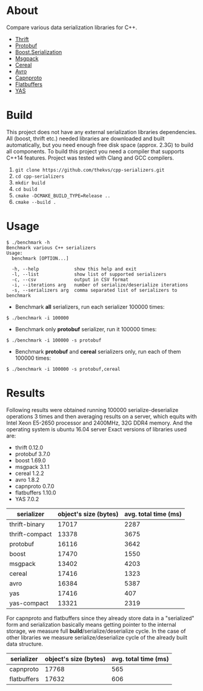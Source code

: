 # About

Compare various data serialization libraries for C++.

* [Thrift](http://thrift.apache.org/)
* [Protobuf](https://code.google.com/p/protobuf/)
* [Boost.Serialization](http://www.boost.org/libs/serialization)
* [Msgpack](http://msgpack.org/)
* [Cereal](http://uscilab.github.io/cereal/index.html)
* [Avro](http://avro.apache.org/)
* [Capnproto](https://capnproto.org/)
* [Flatbuffers](https://google.github.io/flatbuffers/)
* [YAS](https://github.com/niXman/yas)

# Build

This project does not have any external serialization libraries dependencies. All (boost, thrift etc.) needed libraries are downloaded and built automatically, but you need enough free disk space (approx. 2.3G) to build all components. To build this project you need a compiler that supports C++14 features. Project was tested with Clang and GCC compilers.

1. `git clone https://github.com/thekvs/cpp-serializers.git`
1. `cd cpp-serializers`
1. `mkdir build`
1. `cd build`
1. `cmake -DCMAKE_BUILD_TYPE=Release ..`
1. `cmake --build .`

# Usage

```
$ ./benchmark -h
Benchmark various C++ serializers
Usage:
  benchmark [OPTION...]

  -h, --help             show this help and exit
  -l, --list             show list of supported serializers
  -c, --csv              output in CSV format
  -i, --iterations arg   number of serialize/deserialize iterations
  -s, --serializers arg  comma separated list of serializers to benchmark
```

* Benchmark **all** serializers, run each serializer 100000 times:
```
$ ./benchmark -i 100000
```
* Benchmark only **protobuf** serializer, run it 100000 times:
```
$ ./benchmark -i 100000 -s protobuf
```
* Benchmark **protobuf** and **cereal** serializers only, run each of them 100000 times:
```
$ ./benchmark -i 100000 -s protobuf,cereal
```

# Results

Following results were obtained running 100000 serialize-deserialize operations 3 times and then averaging results on a server, which equits with Intel Xeon E5-2650 processor and 2400MHz, 32G DDR4 memory. And the operating system is ubuntu 16.04 server
Exact versions of libraries used are:

* thrift 0.12.0
* protobuf 3.7.0
* boost 1.69.0
* msgpack 3.1.1
* cereal 1.2.2
* avro 1.8.2
* capnproto 0.7.0
* flatbuffers 1.10.0
* YAS 7.0.2

| serializer     | object's size (bytes) | avg. total time (ms)|
| -------------- | --------------------- | ------------------- |
| thrift-binary  | 17017                 | 2287                |
| thrift-compact | 13378                 | 3675                |
| protobuf       | 16116                 | 3642                |
| boost          | 17470                 | 1550                |
| msgpack        | 13402                 | 4203                |
| cereal         | 17416                 | 1323                |
| avro           | 16384                 | 5387                |
| yas            | 17416                 | 407                 |
| yas-compact    | 13321                 | 2319                |



For capnproto and flatbuffers since they already store data in a "serialized" form and serialization basically means getting pointer to the internal storage, we measure full **build**/serialize/deserialize cycle. In the case of other libraries we measure serialize/deserialize cycle of the already built data structure.

| serializer     | object's size (bytes) | avg. total time (ms) |
| -------------- | --------------------- | -------------------- |
| capnproto      | 17768                 | 565                  |
| flatbuffers    | 17632                 | 606                  |

